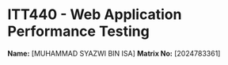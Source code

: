 # ITT440 - Web Application Performance Testing

**Name:** [MUHAMMAD SYAZWI BIN ISA]
**Matrix No:** [2024783361]

